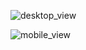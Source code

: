 ![desktop_view](https://github.com/karolinakowalczyk/TravelBlogFlaskApp/assets/47788618/2e0648a6-9ee2-4551-a723-43b3f8187787)

![mobile_view](https://github.com/karolinakowalczyk/TravelBlogFlaskApp/assets/47788618/69053869-df8a-46c9-a261-845a6c098d2a)
